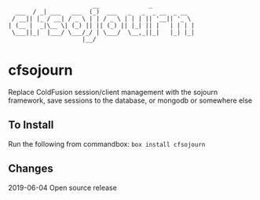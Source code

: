 ```
                        __              _                            
  ___  / _| ___   ___  (_)  ___   _   _  _ __  _ __  
 / __|| |_ / __| / _ \ | | / _ \ | | | || '__|| '_ \ 
| (__ |  _|\__ \| (_) || || (_) || |_| || |   | | | |
 \___||_|  |___/ \___/_/ | \___/  \__,_||_|   |_| |_|
                     |__/                                                 
```
# cfsojourn
Replace ColdFusion session/client management with the sojourn framework, save sessions to the database, or mongodb or somewhere else

## To Install
Run the following from commandbox:
`box install cfsojourn`

## Changes
2019-06-04 Open source release
